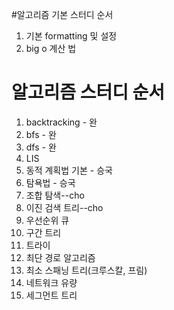 #알고리즘 기본 스터디 순서
1. 기본 formatting 및 설정
2. big o 계산 법

# 알고리즘 스터디 순서
1. backtracking - 완
2. bfs - 완
3. dfs - 완
4. LIS
5. 동적 계획법 기본 - 승국
6. 탐욕법 - 승국
7. 조합 탐색--cho
8. 이진 검색 트리--cho
9. 우선순위 큐
10. 구간 트리
11. 트라이
12. 최단 경로 알고리즘
13. 최소 스패닝 트리(크루스칼, 프림)
14. 네트워크 유량
15. 세그먼트 트리
